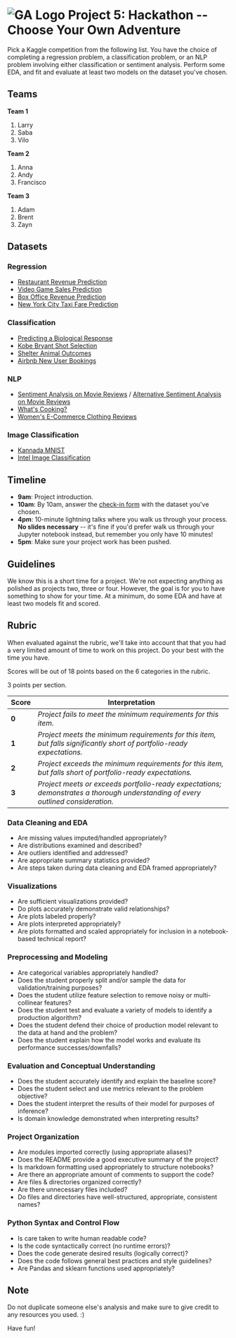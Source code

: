 # ![GA Logo](https://ga-dash.s3.amazonaws.com/production/assets/logo-9f88ae6c9c3871690e33280fcf557f33.png) Project 5: Hackathon -- Choose Your Own Adventure

Pick a Kaggle competition from the following list. You have the choice of completing a regression problem, a classification problem, or an NLP problem involving either classification or sentiment analysis. Perform some EDA, and fit and evaluate at least two models on the dataset you've chosen.

## Teams

**Team 1**
1. Larry
2. Saba
3. Vilo

**Team 2**
1. Anna
2. Andy
3. Francisco

**Team 3**
1. Adam
2. Brent
3. Zayn

## Datasets

### Regression

- [Restaurant Revenue Prediction](https://www.kaggle.com/c/restaurant-revenue-prediction)
- [Video Game Sales Prediction](https://www.kaggle.com/rush4ratio/video-game-sales-with-ratings)
- [Box Office Revenue Prediction](https://www.kaggle.com/c/tmdb-box-office-prediction)
- [New York City Taxi Fare Prediction](https://www.kaggle.com/c/new-york-city-taxi-fare-prediction)

### Classification

- [Predicting a Biological Response](https://www.kaggle.com/c/bioresponse/data)
- [Kobe Bryant Shot Selection](https://www.kaggle.com/c/kobe-bryant-shot-selection)
- [Shelter Animal Outcomes](https://www.kaggle.com/c/shelter-animal-outcomes)
- [Airbnb New User Bookings](https://www.kaggle.com/c/airbnb-recruiting-new-user-bookings)

### NLP

- [Sentiment Analysis on Movie Reviews](https://www.kaggle.com/c/sentiment-analysis-on-movie-reviews) / [Alternative Sentiment Analysis on Movie Reviews](https://www.kaggle.com/lakshmi25npathi/imdb-dataset-of-50k-movie-reviews)
- [What's Cooking?](https://www.kaggle.com/c/whats-cooking)
- [Women's E-Commerce Clothing Reviews](https://www.kaggle.com/nicapotato/womens-ecommerce-clothing-reviews)

### Image Classification

- [Kannada MNIST](https://www.kaggle.com/c/Kannada-MNIST)
- [Intel Image Classification](https://www.kaggle.com/puneet6060/intel-image-classification)

## Timeline

- **9am**: Project introduction.
- **10am**: By 10am, answer the [check-in form](https://forms.gle/H8TLhE6TAjbg3hLA8) with the dataset you've chosen.
- **4pm**: 10-minute lightning talks where you walk us through your process. **No slides necessary** -- it's fine if you'd prefer walk us through your Jupyter notebook instead, but remember you only have 10 minutes!
- **5pm**: Make sure your project work has been pushed.

## Guidelines

We know this is a short time for a project. We're not expecting anything as polished as projects two, three or four. However, the goal is for you to have something to show for your time. At a minimum, do some EDA and have at least two models fit and scored.

## Rubric

When evaluated against the rubric, we'll take into account that that you had a very limited amount of time to work on this project. Do your best with the time you have.

Scores will be out of 18 points based on the 6 categories in the rubric.

3 points per section.

| Score | Interpretation |
| --- | --- |
| **0** | *Project fails to meet the minimum requirements for this item.* |
| **1** | *Project meets the minimum requirements for this item, but falls significantly short of portfolio-ready expectations.* |
| **2** | *Project exceeds the minimum requirements for this item, but falls short of portfolio-ready expectations.* |
| **3** | *Project meets or exceeds portfolio-ready expectations; demonstrates a thorough understanding of every outlined consideration.* |

### Data Cleaning and EDA

- Are missing values imputed/handled appropriately?
- Are distributions examined and described?
- Are outliers identified and addressed?
- Are appropriate summary statistics provided?
- Are steps taken during data cleaning and EDA framed appropriately?

### Visualizations

- Are sufficient visualizations provided?
- Do plots accurately demonstrate valid relationships?
- Are plots labeled properly?
- Are plots interpreted appropriately?
- Are plots formatted and scaled appropriately for inclusion in a notebook-based technical report?

### Preprocessing and Modeling

- Are categorical variables appropriately handled?
- Does the student properly split and/or sample the data for validation/training purposes?
- Does the student utilize feature selection to remove noisy or multi-collinear features?
- Does the student test and evaluate a variety of models to identify a production algorithm?
- Does the student defend their choice of production model relevant to the data at hand and the problem?
- Does the student explain how the model works and evaluate its performance successes/downfalls?

### Evaluation and Conceptual Understanding

- Does the student accurately identify and explain the baseline score?
- Does the student select and use metrics relevant to the problem objective?
- Does the student interpret the results of their model for purposes of inference?
- Is domain knowledge demonstrated when interpreting results?

### Project Organization

- Are modules imported correctly (using appropriate aliases)?
- Does the README provide a good executive summary of the project?
- Is markdown formatting used appropriately to structure notebooks?
- Are there an appropriate amount of comments to support the code?
- Are files & directories organized correctly?
- Are there unnecessary files included?
- Do files and directories have well-structured, appropriate, consistent names?

### Python Syntax and Control Flow

- Is care taken to write human readable code?
- Is the code syntactically correct (no runtime errors)?
- Does the code generate desired results (logically correct)?
- Does the code follows general best practices and style guidelines?
- Are Pandas and sklearn functions used appropriately?

## Note

Do not duplicate someone else's analysis and make sure to give credit to any resources you used. :)

Have fun!
